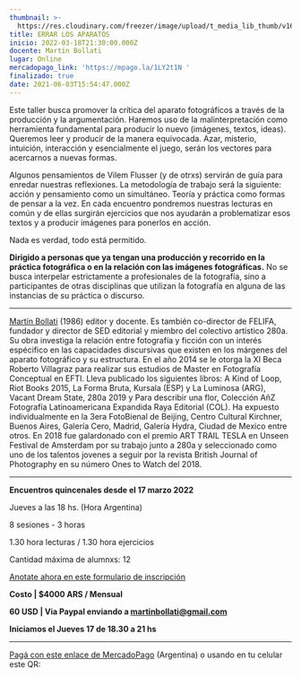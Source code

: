 ```yaml
---
thumbnail: >-
  https://res.cloudinary.com/freezer/image/upload/t_media_lib_thumb/v1645456443/2022/Errar_los_Aparatos_-_Web_xecxez.jpg
title: ERRAR LOS APARATOS
inicio: 2022-03-18T21:30:00.000Z
docente: Martín Bollati
lugar: Online
mercadopago_link: 'https://mpago.la/1LY2t1N '
finalizado: true
date: 2021-06-03T15:54:47.000Z
---
```


Este taller busca promover la crítica del aparato fotográficos a través de la producción y la argumentación. Haremos uso de la malinterpretación como herramienta fundamental para producir lo nuevo (imágenes, textos, ideas). Queremos leer y producir de la manera equivocada. Azar, misterio, intuición, interacción y esencialmente el juego, serán los vectores para acercarnos a nuevas formas.

Algunos pensamientos de Vilem Flusser (y de otrxs) servirán de guía para enredar nuestras reflexiones. La metodología de trabajo será la siguiente: acción y pensamiento como un simultáneo. Teoría y práctica como formas de pensar a la vez. En cada encuentro pondremos nuestras lecturas en común y de ellas surgirán ejercicios que nos ayudarán a problematizar esos textos y a producir imágenes para ponerlos en acción.

Nada es verdad, todo está permitido.

**Dirigido a personas que ya tengan una producción y recorrido en la práctica fotográfica o en la relación con las imágenes fotográficas.** No se busca interpelar estrictamente a profesionales de la fotografía, sino a participantes de otras disciplinas que utilizan la fotografía en alguna de las instancias de su práctica o discurso.

***

[Martín Bollati](https://martinbollati.com/HOME) (1986) editor y docente. Es también co-director de FELIFA, fundador y director de SED editorial y miembro del colectivo artístico 280a. Su obra investiga la relación entre fotografía y ficción con un interés espécifico en las capacidades discursivas que existen en los márgenes del aparato fotográfico y su estructura. En el año 2014 se le otorga la XI Beca Roberto Villagraz para realizar sus estudios de Master en Fotografía Conceptual en EFTI. Lleva publicado los siguientes libros: A Kind of Loop, Riot Books 2015, La Forma Bruta, Kursala (ESP) y La Luminosa (ARG), Vacant Dream State, 280a 2019 y Para describir una flor, Colección AñZ Fotografía Latinoamericana Expandida Raya Editorial (COL). Ha expuesto individualmente en la 3era FotoBienal de Beijing, Centro Cultural Kirchner, Buenos Aires, Galería Cero, Madrid, Galería Hydra, Ciudad de Mexico entre otros. En 2018 fue galardonado con el premio ART TRAIL TESLA en Unseen Festival de Amsterdam por su trabajo junto a 280a y seleccionado como uno de los talentos jovenes a seguir por la revista British Journal of Photography en su número Ones to Watch del 2018.

***

**Encuentros quincenales desde el 17 marzo 2022**

Jueves a las 18 hs. (Hora Argentina)

8 sesiones - 3 horas

1.30 hora lecturas / 1.30 hora ejercicios

Cantidad máxima de alumnxs: 12

[Anotate ahora en este formulario de inscripción](https://docs.google.com/forms/d/128daKZYwVrjJfazjLwolIG80LXjjFjYE_zU2VHwYfuU/edit "Anotate ahora en este formulario de inscripción")

**Costo | $4000 ARS / Mensual**

**60 USD | Via Paypal enviando a [martinbollati@gmail.com](mailto:martinbollati@gmail.com)**

**Iniciamos el Jueves 17 de 18.30 a 21 hs**

***

[Pagá con este enlace de MercadoPago](https://mpago.la/1LY2t1N) (Argentina) o usando en tu celular este QR:
